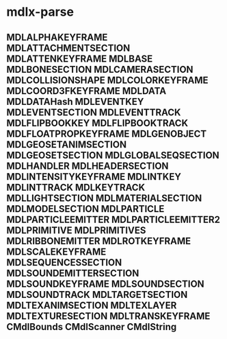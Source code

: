# mdlx-parse

MDLALPHAKEYFRAME
MDLATTACHMENTSECTION
MDLATTENKEYFRAME
MDLBASE
MDLBONESECTION
MDLCAMERASECTION
MDLCOLLISIONSHAPE
MDLCOLORKEYFRAME
MDLCOORD3FKEYFRAME
MDLDATA
MDLDATAHash
MDLEVENTKEY
MDLEVENTSECTION
MDLEVENTTRACK
MDLFLIPBOOKKEY
MDLFLIPBOOKTRACK
MDLFLOATPROPKEYFRAME
MDLGENOBJECT
MDLGEOSETANIMSECTION
MDLGEOSETSECTION
MDLGLOBALSEQSECTION
MDLHANDLER
MDLHEADERSECTION
MDLINTENSITYKEYFRAME
MDLINTKEY
MDLINTTRACK
MDLKEYTRACK
MDLLIGHTSECTION
MDLMATERIALSECTION
MDLMODELSECTION
MDLPARTICLE
MDLPARTICLEEMITTER
MDLPARTICLEEMITTER2
MDLPRIMITIVE
MDLPRIMITIVES
MDLRIBBONEMITTER
MDLROTKEYFRAME
MDLSCALEKEYFRAME
MDLSEQUENCESSECTION
MDLSOUNDEMITTERSECTION
MDLSOUNDKEYFRAME
MDLSOUNDSECTION
MDLSOUNDTRACK
MDLTARGETSECTION
MDLTEXANIMSECTION
MDLTEXLAYER
MDLTEXTURESECTION
MDLTRANSKEYFRAME
CMdlBounds
CMdlScanner
CMdlString
----------------------------


